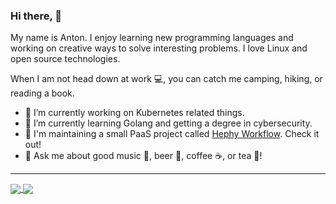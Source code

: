 ### Hi there, 👋

My name is Anton. I enjoy learning new programming languages and working on creative ways to solve interesting problems. I love Linux and open source technologies.

When I am not head down at work 💻, you can catch me camping, hiking, or reading a book.

- 🔭 I’m currently working on Kubernetes related things.
- 🌱 I’m currently learning Golang and getting a degree in cybersecurity.
- 🔧 I'm maintaining a small PaaS project called [Hephy Workflow](https://web.teamhephy.com/). Check it out!
- 💬 Ask me about good music 🎸, beer 🍺, coffee ☕, or tea 🍵!

<hr>

<a href="https://github.com/anuraghazra/github-readme-stats">
  <img align="center" src="https://github-readme-stats.vercel.app/api?username=cryptophobia&count_private=true&show_icons=true&theme=graywhite" />
</a>
<a href="https://github.com/anuraghazra/github-readme-stats">
  <img align="center" src="https://github-readme-stats.vercel.app/api/top-langs/?username=cryptophobia&hide=HTML,CSS&langs_count=10&layout=compact&theme=graywhite" />
</a>

<!--
**Cryptophobia/cryptophobia** is a ✨ _special_ ✨ repository because its `README.md` (this file) appears on your GitHub profile.

Here are some ideas to get you started:

- 🔭 I’m currently working on ...
- 🌱 I’m currently learning ...
- 👯 I’m looking to collaborate on ...
- 🤔 I’m looking for help with ...
- 💬 Ask me about ...
- 📫 How to reach me: ...
- 😄 Pronouns: ...
- ⚡ Fun fact: ...
-->

